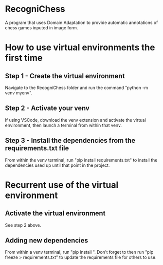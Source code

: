 # RecogniChess

A program that uses Domain Adaptation to provide automatic annotations of chess games inputed in image form.

# How to use virtual environments the first time

## Step 1 - Create the virtual environment

Navigate to the RecogniChess folder and run the command "python -m venv myenv".

## Step 2 - Activate your venv

If using VSCode, download the venv extension and activate the virtual environment, then launch a terminal from within that venv.

## Step 3 - Install the dependencies from the requirements.txt file

From within the venv terminal, run "pip install requirements.txt" to install the dependencies used up until that point in the project.

# Recurrent use of the virtual environment

## Activate the virtual environment

See step 2 above.

## Adding new dependencies

From within a venv terminal, run "pip install <dependency>". Don't forget to then run "pip freeze > requirements.txt" to update the requirements file for others to use.
